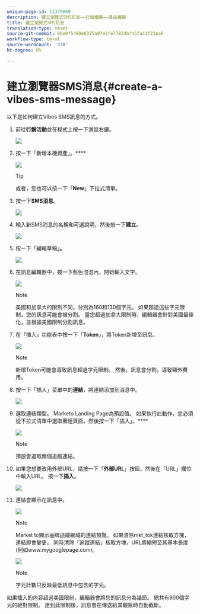 ```yaml
---
unique-page-id: 11378869
description: 建立瀏覽式SMS訊息——行銷檔案——產品檔案
title: 建立瀏覽式SMS訊息
translation-type: tm+mt
source-git-commit: 06e0f5489e6375a97e2fe77834bf45fa41f23ea6
workflow-type: tm+mt
source-wordcount: '330'
ht-degree: 0%

---
```



# 建立瀏覽器SMS消息{#create-a-vibes-sms-message}

以下是如何建立Vibes SMS訊息的方式。

1. 前往&#x200B;**行銷活動**&#x200B;並在程式上按一下滑鼠右鍵。

   ![](assets/mobile-right-click-hand.jpg)

1. 按一下「新增本機資產」。****

   ![](assets/new-local-asset-hand.jpg)

   >[!TIP]
   >
   >或者，您也可以按一下「**New**」下拉式清單。

1. 按一下&#x200B;**SMS消息**。

   ![](assets/new-local-asset-selection-hand.jpg)

1. 輸入新SMS消息的名稱和可選說明，然後按一下&#x200B;**建立**。

   ![](assets/new-sms-message-offer-ends-soon-hands.jpg)

1. 按一下「編輯草稿&#x200B;**」。**

   ![](assets/edit-draft-hand.jpg)

1. 在訊息編輯器中，按一下藍色泡泡內，開始輸入文字。

   ![](assets/message-text-pencil.jpg)

   >[!NOTE]
   >
   >美國和加拿大的限制不同，分別為160和130個字元。 如果超過這些字元限制，您的訊息可能會被分割。 當您超過加拿大限制時，編輯器會針對美國最佳化，並根據美國限制分割訊息。

1. 在「插入」功能表中按一下「**Token**」，將Token新增至訊息。

   ![](assets/add-token-real-hand.jpg)

   >[!NOTE]
   >
   >新增Token可能會導致訊息超過字元限制。 然後，訊息會分割，導致額外費用。

1. 按一下「插入」菜單中的&#x200B;**連結**，將連結添加到消息中。

   ![](assets/full-message-link-hand.jpg)

1. 選取連結類型。 Marketo Landing Page為預設值。 如果執行此動作，您必須從下拉式清單中選取著陸頁面，然後按一下「插入」。****

   ![](assets/insert-link-real-hands.jpg)

   >[!NOTE]
   >
   >預設會選取兩個追蹤連結。

1. 如果您想要改用外部URL，請按一下「**外部URL**」按鈕，然後在「URL」欄位中輸入URL。 按一下&#x200B;**插入**。

   ![](assets/insert-link-url-hands.jpg)

1. 連結會顯示在訊息中。

   ![](assets/link-added.jpg)

   >[!NOTE]
   >
   >Market to顯示品牌追蹤網域的連結預覽。 如果清除mkt_tok連結核取方塊，連結即會變更。 同時清除「追蹤連結」核取方塊，URL將縮短至其基本長度(例如www.mygooglepage.com)。

   ![](assets/image2016-7-27-16-3a20-3a16.png)

   >[!NOTE]
   >
   >字元計數只反映最低訊息中包含的字元。

如果插入的內容超過美國限制，編輯器會將您的訊息分為幾節。 總共有900個字元的絕對限制。 達到此限制後，訊息會在傳送給其觀眾時自動截斷。
